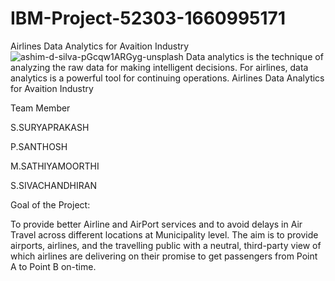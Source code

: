 # IBM-Project-52303-1660995171
Airlines Data Analytics for Avaition Industry
![ashim-d-silva-pGcqw1ARGyg-unsplash](https://user-images.githubusercontent.com/113237466/202485445-06fee801-4bc0-4d63-a7d1-68528d7df21a.jpg)
Data analytics is the technique of analyzing the raw data for making intelligent decisions. For airlines, data analytics is a powerful tool for continuing operations. Airlines Data Analytics for Avaition Industry


Team Member

S.SURYAPRAKASH 

P.SANTHOSH 

M.SATHIYAMOORTHI 

S.SIVACHANDHIRAN 
 
Goal of the Project:

To provide better Airline and AirPort services and to avoid delays in Air Travel across different locations at Municipality level. The aim is to provide airports, airlines, and the travelling public with a neutral, third-party view of which airlines are delivering on their promise to get passengers from Point A to Point B on-time.
